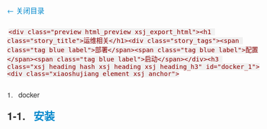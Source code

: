 <!DOCTYPE html><html lang="en"><head>
<title> 运维相关</title>
  <meta charset="utf-8">
<meta http-equiv="X-UA-Compatible" content="IE=edge,chrome=1">
<meta name="viewport" content="width=device-width, initial-scale=1.0">
<meta name="description" content="()">
<link rel="stylesheet" href="https://use.fontawesome.com/releases/v5.7.1/css/all.css" integrity="sha384-fnmOCqbTlWIlj8LyTjo7mOUStjsKC4pOpQbqyi7RrhN7udi9RwhKkMHpvLbHG9Sr" crossorigin="anonymous">
<link rel="stylesheet" href="https://use.fontawesome.com/releases/v5.7.1/css/svg-with-js.css" crossorigin="anonymous">
<style type="text/css">
#nav{
  display: none;
}
.xsj_container_toc>#nav{
    display: block;
    background-color: #f9f9f9;
    position: fixed;
    top: 0;
    bottom: 0;
    left: 0;
    overflow-y: auto;
    width: 300px;
    z-index: 1;
}
.xsj_container_toc>#wmd-preview{
    margin-left: 300px;
}
.hide_toc.xsj_container_toc>#nav{
    display: none;
}

.hide_toc.xsj_container_toc>#wmd-preview{
    margin-left:  50px;
}

#toc-nav {
    position: fixed;
    z-index: 2;
    bottom: 0;
    left: 0;
    margin: 0;
    min-width: 1.33em;
    border-top-right-radius: 2rem;
    box-shadow: 0 0 2px;
    font-size: 1.5em;
    color: black;
}

#toc-nav .toc-toggle-tip{
    display:none;
}
#toc-nav:hover .toc-toggle-tip{
    display:initial;
    margin-right: .5em;
    }
</style>
<style type="text/css">
.tocbot{overflow-y:auto}.tocbot>.toc-list{overflow:hidden;position:relative}.tocbot>.toc-list li{list-style:none}.toc-list{margin:0;padding-left:10px}a.toc-link{color:currentColor;height:100%}.is-collapsible{max-height:1000px;overflow:hidden;transition:all 300ms ease-in-out}.is-collapsed{max-height:0}.is-position-fixed{position:fixed !important;top:0}.is-active-link{font-weight:700}.toc-link::before{background-color:#EEE;content:' ';display:inline-block;height:inherit;left:0;margin-top:-1px;position:absolute;width:2px}.is-active-link::before{background-color:#54BC4B}
</style>
<style type="text/css">
/* normal start */
body {
  font-family: 'Helvetica Neue', Helvetica, Tahoma, Arial, 'Hiragino Sans GB', STHeiti, "Microsoft YaHei", "微软雅黑", 'WenQuanYi Micro Hei', STXihei, "华文细黑", Heiti, "黑体", SimSun, "宋体", Song, sans-serif;
  font-size: 16px;
  line-height: 1.8;
  font-weight: normal;
  color: #2f2f2f;
  word-wrap: break-word;
  word-break: break-word;
}


/* link start */
a:focus {
  outline: thin dotted #333;
  outline: 5px auto -webkit-focus-ring-color;
  outline-offset: -2px;
}

a:hover,
a:active {
  outline: 0;
}
a {
  color: #0088cc;
  text-decoration: none;
}

a:hover {
  color: #005580;
  text-decoration: underline;
}
/* link end */


/* head start */
h1,h2,h3,h4,h5,h6 {
  font-weight: bold;
  text-rendering: optimizelegibility;
}

h1 {
  font-size: 2rem;;
  margin: .8em 0 .6em 0;
}

h2 {
  font-size: 1.8rem;
  margin: .7em 0 .5em 0;
}

h3 {
  font-size: 1.6rem;
  margin: .6em 0 .4em 0;
}

h4 {
  font-size: 1.5rem;
  margin: .5em 0 .3em 0;
}

h5 {
  font-size: 1.4rem;
  margin: .5em 0 .3em 0;
}

h6 {
  font-size: 1.3rem;
  margin: .5em 0 .3em 0;
}
/* head end */

.xsj_hr {
    margin: 20px 0;
    border: 0;
    border-top: 1px dashed #2f2f2f;
    border-left: 90px solid transparent;
    border-right: 90px solid transparent;
}

p {
    margin: 1.1em 0 1.6em;
}

pre{
    line-height: initial !important;
    word-wrap: break-word;
    word-break: break-word;
    tab-size: 4;
    white-space: pre-wrap;
    font-family: monospace;
}

kbd{
    display: inline-block;
    padding: 3px 5px;
    font-size: 11px;
    line-height: 10px;
    color: #2f2f2f;
    vertical-align: middle;
    background: #fcfcfc;
    border: solid 1px #2f2f2f;
    border-bottom-color: #2f2f2f;
    border-radius: 3px;
    box-shadow: inset 0 -1px 0 #2f2f2f;
}

address {
  display: block;
  margin-bottom: 20px;
  font-style: normal;
  line-height: 20px;
}


small {
  font-size: 85%;
}

strong {
  font-weight: bold;
}

em {
  font-style: italic;
}

cite {
  font-style: normal;
}


/* list start */
ul,ol {
  padding: 0;
  margin: 1.1em 0 1.1em 3em;
}

ul ul,
ul ol,
ol ol,
ol ul {
  margin-top: 0;
  margin-bottom: 0;
  margin-left: 1em;
}
/* list end */

dl {
  margin-bottom: 20px;
}

dt,
dd {
  line-height: 20px;
}

dt {
  font-weight: bold;
  line-height: 1.35em;
}

dd {
  margin-left: 10px;
  line-height: 1.35em;
}
abbr[title],
abbr[data-original-title] {
  cursor: help;
  border-bottom: 1px dotted #999999;
}

/* normal end */


/* blockquote start */
blockquote {
  padding: 20px 20px;
  margin: 20px 0 20px;
  border-left: 5px solid rgba(153, 153, 153, 0.2);
  background: rgba(204, 204, 204, 0.2);
}

blockquote p {
    margin: 1.1em 0 1.1em;
}

blockquote>ol.markdown_ol, blockquote>ul.markdown_ul{
  margin-left: 1.1em;
}

blockquote>*:first-child {
  margin-top: 0;
}

blockquote>*:last-child {
  margin-bottom: 0;
}

blockquote small {
  display: block;
  line-height: 20px;
  color: #999999;
}

blockquote small:before {
  content: '\2014 \00A0';
}

blockquote footer{
    margin: 1em 0;
    font-style: italic;
}

blockquote footer cite {
    margin: 0 1em;
}

/* blockquote end */

/**
 * Treeview syntax highlighting based on highlight.js
 * Copyright (c) 2014-2015, Asciidocfx Team, (MIT Licensed)
 * https://github.com/asciidocfx/highlight-treeview.js
 */
.language-treeview.hljs{
  position: relative;
}
.hljs-folder,
.hljs-hiddenfile,
.hljs-file {
    position: relative;
    vertical-align: top;
    display: inline-block;
    height: 16px;
}
.hljs-folder:before,
.hljs-file:before,
.hljs-hiddenfile:before {
    top: 0;
    content: '';
    width: 14px;
    height: 12px;
    margin-top: 0px;
    margin-right: 3px;
    position: relative;
    display: inline-block;
    background-size: 14px;
    background-repeat: no-repeat;
}
.hljs-file:before,
.hljs-hiddenfile:before {
    height: 14px;
    margin-left: 1px;
}
.hljs-hiddenfile {
    opacity: 0.6;
}
.hljs-file.photo:before {
    font: normal normal normal 14px/1 FontAwesome;
    content: "\f1c5";
}
.hljs-file.plain:before {
    font: normal normal normal 14px/1 FontAwesome;
    content: "\f016";
}
.hljs-file.source:before {
    font: normal normal normal 14px/1 FontAwesome;
    content: "\f1c9";
}
.hljs-file.archive:before {
    font: normal normal normal 14px/1 FontAwesome;
    content: "\f1c6";
}
.hljs-file.audio:before {
    font: normal normal normal 14px/1 FontAwesome;
    content: "\f1c7";
}
.hljs-file.video:before {
    font: normal normal normal 14px/1 FontAwesome;
    content: "\f1c8";
}
.hljs-file.pdf:before {
    font: normal normal normal 14px/1 FontAwesome;
    content: "\f1c1";
}
.hljs-file.xls:before {
    font: normal normal normal 14px/1 FontAwesome;
    content: "\f1c3";
}
.hljs-file.doc:before {
    font: normal normal normal 14px/1 FontAwesome;
    content: "\f1c2";
}
.hljs-file.ppt:before {
    font: normal normal normal 14px/1 FontAwesome;
    content: "\f1c4";
}
.hljs-folder:before {
    font: normal normal normal 14px/1 FontAwesome;
    content: "\f114";
}
.hljs-hiddenfile:before {
    font: normal normal normal 14px/1 FontAwesome;
    content: "\f016";
}
.hljs-tvline {
    margin-left: 6px;
    position: absolute;
    text-indent: -99em;
    padding-bottom: 8px;
    vertical-align: top;
    display: inline-block;
    border-left-width: 1px;
    border-left-style: solid;
    border-left-color: rgb(94, 144, 117);
}
.hljs-folder-branch {
    width: 8px;
    height: 8px;
    margin-top: -1px;
    margin-left: 6px;
    text-indent: -99em;
    position: relative;
    vertical-align: top;
    display: inline-block;
    border-bottom-width: 1px;
    border-bottom-style: solid;
    border-bottom-color: rgb(94, 144, 117);
}
.hljs-folder-branch.win {
    width: 14px;
    margin-right: 2px;
}
.hljs-folder-last-branch {
    height: 7px;
    width: 7px;
    margin-left: 6px;
    text-indent: -99em;
    position: relative;
    vertical-align: top;
    display: inline-block;
    border-bottom-width: 1px;
    border-bottom-style: solid;
    border-bottom-color: rgb(94, 144, 117);
    border-left-width: 1px;
    border-left-style: solid;
    border-left-color: rgb(94, 144, 117);
}
.hljs-folder-last-branch.win {
    width: 13px;
    margin-right: 2px;
}


/**
 * Treeview syntax highlighting based on highlight.js
 */

/*wavedrom start*/

.wavedrom_svg text, .wavedrom_svg_defs text {
    font-size:11pt;
    font-style:normal;
    font-variant:normal;
    font-weight:normal;
    font-stretch:normal;
    text-align:center;
    fill-opacity:1;
    font-family:Helvetica
}
.wavedrom_svg .muted, .wavedrom_svg_defs .muted {
    fill:#aaa
}
.wavedrom_svg .warning, .wavedrom_svg_defs .warning {
    fill:#f6b900
}
.wavedrom_svg .error, .wavedrom_svg_defs .error {
    fill:#f60000
}
.wavedrom_svg .info, .wavedrom_svg_defs .info {
    fill:#0041c4
}
.wavedrom_svg .success, .wavedrom_svg_defs .success {
    fill:#00ab00
}
.wavedrom_svg .h1, .wavedrom_svg_defs .h1 {
    font-size:33pt;
    font-weight:bold
}
.wavedrom_svg .h2, .wavedrom_svg_defs .h2 {
    font-size:27pt;
    font-weight:bold
}
.wavedrom_svg .h3, .wavedrom_svg_defs .h3 {
    font-size:20pt;
    font-weight:bold
}
.wavedrom_svg .h4, .wavedrom_svg_defs .h4 {
    font-size:14pt;
    font-weight:bold
}
.wavedrom_svg .h5, .wavedrom_svg_defs .h5 {
    font-size:11pt;
    font-weight:bold
}
.wavedrom_svg .h6, .wavedrom_svg_defs .h6 {
    font-size:8pt;
    font-weight:bold
}
.wavedrom_svg_defs .s1 {
    fill:none;
    stroke:#000;
    stroke-width:1;
    stroke-linecap:round;
    stroke-linejoin:miter;
    stroke-miterlimit:4;
    stroke-opacity:1;
    stroke-dasharray:none
}
.wavedrom_svg_defs .s2 {
    fill:none;
    stroke:#000;
    stroke-width:0.5;
    stroke-linecap:round;
    stroke-linejoin:miter;
    stroke-miterlimit:4;
    stroke-opacity:1;
    stroke-dasharray:none
}
.wavedrom_svg_defs .s3 {
    color:#000;
    fill:none;
    stroke:#000;
    stroke-width:1;
    stroke-linecap:round;
    stroke-linejoin:miter;
    stroke-miterlimit:4;
    stroke-opacity:1;
    stroke-dasharray:1,3;
    stroke-dashoffset:0;
    marker:none;
    visibility:visible;
    display:inline;
    overflow:visible;
    enable-background:accumulate
}
.wavedrom_svg_defs .s4 {
    color:#000;
    fill:none;
    stroke:#000;
    stroke-width:1;
    stroke-linecap:round;
    stroke-linejoin:miter;
    stroke-miterlimit:4;
    stroke-opacity:1;
    stroke-dasharray:none;
    stroke-dashoffset:0;
    marker:none;
    visibility:visible;
    display:inline;
    overflow:visible
}
.wavedrom_svg_defs .s5 {
    fill:#fff;
    stroke:none
}
.wavedrom_svg_defs .s6 {
    color:#000;
    fill:#ffffb4;
    fill-opacity:1;
    fill-rule:nonzero;
    stroke:none;
    stroke-width:1px;
    marker:none;
    visibility:visible;
    display:inline;
    overflow:visible;
    enable-background:accumulate
}
.wavedrom_svg_defs .s7 {
    color:#000;
    fill:#ffe0b9;
    fill-opacity:1;
    fill-rule:nonzero;
    stroke:none;
    stroke-width:1px;
    marker:none;
    visibility:visible;
    display:inline;
    overflow:visible;
    enable-background:accumulate
}
.wavedrom_svg_defs .s8 {
    color:#000;
    fill:#b9e0ff;
    fill-opacity:1;
    fill-rule:nonzero;
    stroke:none;
    stroke-width:1px;
    marker:none;
    visibility:visible;
    display:inline;
    overflow:visible;
    enable-background:accumulate
}
.wavedrom_svg_defs .s9 {
    fill:#000;
    fill-opacity:1;
    stroke:none
}
.wavedrom_svg_defs .s10 {
    color:#000;
    fill:#fff;
    fill-opacity:1;
    fill-rule:nonzero;
    stroke:none;
    stroke-width:1px;
    marker:none;
    visibility:visible;
    display:inline;
    overflow:visible;
    enable-background:accumulate
}
.wavedrom_svg_defs .s11 {
    fill:#0041c4;
    fill-opacity:1;
    stroke:none
}
.wavedrom_svg_defs .s12 {
    fill:none;
    stroke:#0041c4;
    stroke-width:1;
    stroke-linecap:round;
    stroke-linejoin:miter;
    stroke-miterlimit:4;
    stroke-opacity:1;
    stroke-dasharray:none
}

/*wavedrom stop*/


/* fontawesome */

/*!
 * Font Awesome Free 5.7.1 by @fontawesome - https://fontawesome.com
 * License - https://fontawesome.com/license/free (Icons: CC BY 4.0, Fonts: SIL OFL 1.1, Code: MIT License)
 */
svg:not(:root).svg-inline--fa {
  overflow: visible; }

.svg-inline--fa {
  display: inline-block;
  font-size: inherit;
  height: 1em;
  overflow: visible;
  vertical-align: -.125em; }
  .svg-inline--fa.fa-lg {
    vertical-align: -.225em; }
  .svg-inline--fa.fa-w-1 {
    width: 0.0625em; }
  .svg-inline--fa.fa-w-2 {
    width: 0.125em; }
  .svg-inline--fa.fa-w-3 {
    width: 0.1875em; }
  .svg-inline--fa.fa-w-4 {
    width: 0.25em; }
  .svg-inline--fa.fa-w-5 {
    width: 0.3125em; }
  .svg-inline--fa.fa-w-6 {
    width: 0.375em; }
  .svg-inline--fa.fa-w-7 {
    width: 0.4375em; }
  .svg-inline--fa.fa-w-8 {
    width: 0.5em; }
  .svg-inline--fa.fa-w-9 {
    width: 0.5625em; }
  .svg-inline--fa.fa-w-10 {
    width: 0.625em; }
  .svg-inline--fa.fa-w-11 {
    width: 0.6875em; }
  .svg-inline--fa.fa-w-12 {
    width: 0.75em; }
  .svg-inline--fa.fa-w-13 {
    width: 0.8125em; }
  .svg-inline--fa.fa-w-14 {
    width: 0.875em; }
  .svg-inline--fa.fa-w-15 {
    width: 0.9375em; }
  .svg-inline--fa.fa-w-16 {
    width: 1em; }
  .svg-inline--fa.fa-w-17 {
    width: 1.0625em; }
  .svg-inline--fa.fa-w-18 {
    width: 1.125em; }
  .svg-inline--fa.fa-w-19 {
    width: 1.1875em; }
  .svg-inline--fa.fa-w-20 {
    width: 1.25em; }
  .svg-inline--fa.fa-pull-left {
    margin-right: .3em;
    width: auto; }
  .svg-inline--fa.fa-pull-right {
    margin-left: .3em;
    width: auto; }
  .svg-inline--fa.fa-border {
    height: 1.5em; }
  .svg-inline--fa.fa-li {
    width: 2em; }
  .svg-inline--fa.fa-fw {
    width: 1.25em; }

.fa-layers svg.svg-inline--fa {
  bottom: 0;
  left: 0;
  margin: auto;
  position: absolute;
  right: 0;
  top: 0; }

.fa-layers {
  display: inline-block;
  height: 1em;
  position: relative;
  text-align: center;
  vertical-align: -.125em;
  width: 1em; }
  .fa-layers svg.svg-inline--fa {
    -webkit-transform-origin: center center;
            transform-origin: center center; }

.fa-layers-text, .fa-layers-counter {
  display: inline-block;
  position: absolute;
  text-align: center; }

.fa-layers-text {
  left: 50%;
  top: 50%;
  -webkit-transform: translate(-50%, -50%);
          transform: translate(-50%, -50%);
  -webkit-transform-origin: center center;
          transform-origin: center center; }

.fa-layers-counter {
  background-color: #ff253a;
  border-radius: 1em;
  -webkit-box-sizing: border-box;
          box-sizing: border-box;
  color: #fff;
  height: 1.5em;
  line-height: 1;
  max-width: 5em;
  min-width: 1.5em;
  overflow: hidden;
  padding: .25em;
  right: 0;
  text-overflow: ellipsis;
  top: 0;
  -webkit-transform: scale(0.25);
          transform: scale(0.25);
  -webkit-transform-origin: top right;
          transform-origin: top right; }

.fa-layers-bottom-right {
  bottom: 0;
  right: 0;
  top: auto;
  -webkit-transform: scale(0.25);
          transform: scale(0.25);
  -webkit-transform-origin: bottom right;
          transform-origin: bottom right; }

.fa-layers-bottom-left {
  bottom: 0;
  left: 0;
  right: auto;
  top: auto;
  -webkit-transform: scale(0.25);
          transform: scale(0.25);
  -webkit-transform-origin: bottom left;
          transform-origin: bottom left; }

.fa-layers-top-right {
  right: 0;
  top: 0;
  -webkit-transform: scale(0.25);
          transform: scale(0.25);
  -webkit-transform-origin: top right;
          transform-origin: top right; }

.fa-layers-top-left {
  left: 0;
  right: auto;
  top: 0;
  -webkit-transform: scale(0.25);
          transform: scale(0.25);
  -webkit-transform-origin: top left;
          transform-origin: top left; }

.fa-lg {
  font-size: 1.33333em;
  line-height: 0.75em;
  vertical-align: -.0667em; }

.fa-xs {
  font-size: .75em; }

.fa-sm {
  font-size: .875em; }

.fa-1x {
  font-size: 1em; }

.fa-2x {
  font-size: 2em; }

.fa-3x {
  font-size: 3em; }

.fa-4x {
  font-size: 4em; }

.fa-5x {
  font-size: 5em; }

.fa-6x {
  font-size: 6em; }

.fa-7x {
  font-size: 7em; }

.fa-8x {
  font-size: 8em; }

.fa-9x {
  font-size: 9em; }

.fa-10x {
  font-size: 10em; }

.fa-fw {
  text-align: center;
  width: 1.25em; }

.fa-ul {
  list-style-type: none;
  margin-left: 2.5em;
  padding-left: 0; }
  .fa-ul > li {
    position: relative; }

.fa-li {
  left: -2em;
  position: absolute;
  text-align: center;
  width: 2em;
  line-height: inherit; }

.fa-border {
  border: solid 0.08em #eee;
  border-radius: .1em;
  padding: .2em .25em .15em; }

.fa-pull-left {
  float: left; }

.fa-pull-right {
  float: right; }

.fa.fa-pull-left,
.fas.fa-pull-left,
.far.fa-pull-left,
.fal.fa-pull-left,
.fab.fa-pull-left {
  margin-right: .3em; }

.fa.fa-pull-right,
.fas.fa-pull-right,
.far.fa-pull-right,
.fal.fa-pull-right,
.fab.fa-pull-right {
  margin-left: .3em; }

.fa-spin {
  -webkit-animation: fa-spin 2s infinite linear;
          animation: fa-spin 2s infinite linear; }

.fa-pulse {
  -webkit-animation: fa-spin 1s infinite steps(8);
          animation: fa-spin 1s infinite steps(8); }

@-webkit-keyframes fa-spin {
  0% {
    -webkit-transform: rotate(0deg);
            transform: rotate(0deg); }
  100% {
    -webkit-transform: rotate(360deg);
            transform: rotate(360deg); } }

@keyframes fa-spin {
  0% {
    -webkit-transform: rotate(0deg);
            transform: rotate(0deg); }
  100% {
    -webkit-transform: rotate(360deg);
            transform: rotate(360deg); } }

.fa-rotate-90 {
  -ms-filter: "progid:DXImageTransform.Microsoft.BasicImage(rotation=1)";
  -webkit-transform: rotate(90deg);
          transform: rotate(90deg); }

.fa-rotate-180 {
  -ms-filter: "progid:DXImageTransform.Microsoft.BasicImage(rotation=2)";
  -webkit-transform: rotate(180deg);
          transform: rotate(180deg); }

.fa-rotate-270 {
  -ms-filter: "progid:DXImageTransform.Microsoft.BasicImage(rotation=3)";
  -webkit-transform: rotate(270deg);
          transform: rotate(270deg); }

.fa-flip-horizontal {
  -ms-filter: "progid:DXImageTransform.Microsoft.BasicImage(rotation=0, mirror=1)";
  -webkit-transform: scale(-1, 1);
          transform: scale(-1, 1); }

.fa-flip-vertical {
  -ms-filter: "progid:DXImageTransform.Microsoft.BasicImage(rotation=2, mirror=1)";
  -webkit-transform: scale(1, -1);
          transform: scale(1, -1); }

.fa-flip-both, .fa-flip-horizontal.fa-flip-vertical {
  -ms-filter: "progid:DXImageTransform.Microsoft.BasicImage(rotation=2, mirror=1)";
  -webkit-transform: scale(-1, -1);
          transform: scale(-1, -1); }

:root .fa-rotate-90,
:root .fa-rotate-180,
:root .fa-rotate-270,
:root .fa-flip-horizontal,
:root .fa-flip-vertical,
:root .fa-flip-both {
  -webkit-filter: none;
          filter: none; }

.fa-stack {
  display: inline-block;
  height: 2em;
  position: relative;
  width: 2.5em; }

.fa-stack-1x,
.fa-stack-2x {
  bottom: 0;
  left: 0;
  margin: auto;
  position: absolute;
  right: 0;
  top: 0; }

.svg-inline--fa.fa-stack-1x {
  height: 1em;
  width: 1.25em; }

.svg-inline--fa.fa-stack-2x {
  height: 2em;
  width: 2.5em; }

.fa-inverse {
  color: #fff; }

.sr-only {
  border: 0;
  clip: rect(0, 0, 0, 0);
  height: 1px;
  margin: -1px;
  overflow: hidden;
  padding: 0;
  position: absolute;
  width: 1px; }

.sr-only-focusable:active, .sr-only-focusable:focus {
  clip: auto;
  height: auto;
  margin: 0;
  overflow: visible;
  position: static;
  width: auto; }

/* fontawesome end*/

/* xsj patch start */

.xsj_anchor{
  overflow: hidden;
  float: right;
}

.blank_anchor_id {
    float: right;
    width: 1px;
    height: 0px;
}
.blank_anchor_id {
    visibility: hidden;
}
.blank_anchor_id:before {
    content: 'a';
}
.xsj_foreignObject{
  width: 100%!important;
  height: 100%!important;
  text-align: initial;
  word-spacing: normal;
}
.xsj_foreignObject hr{
    margin: inherit;
}
.xsj_foreignObject.xsj_drawio_foreignObject *{
  font-size: inherit;
}
.xsj_export_pdf .xsj_foreignObject.xsj_drawio_foreignObject *{
  font-size: 85%;
}

.xsj_foreignObject.xsj_drawio_foreignObject h1{
  font-size: 2em;
  margin-block-start: 0.67em;
  margin-block-end: 0.67em;
  margin-inline-start: 0px;
  margin-inline-end: 0px;
  font-weight: bold;
}
.xsj_foreignObject.xsj_drawio_foreignObject h2{
  font-size: 1.5em;
  margin-block-start: 0.83em;
  margin-block-end: 0.83em;
  margin-inline-start: 0px;
  margin-inline-end: 0px;
  font-weight: bold;
}
.xsj_foreignObject.xsj_drawio_foreignObject h3{
  font-size: 1.17em;
  margin-block-start: 1em;
  margin-block-end: 1em;
  margin-inline-start: 0px;
  margin-inline-end: 0px;
  font-weight: bold;
}
.xsj_foreignObject.xsj_drawio_foreignObject h4{
  font-size: 1em;
  margin-block-start: 1.33em;
  margin-block-end: 1.33em;
  margin-inline-start: 0px;
  margin-inline-end: 0px;
  font-weight: bold;
}
.xsj_foreignObject.xsj_drawio_foreignObject h5{
  font-size: .83em;
  margin-block-start: 1.67em;
  margin-block-end: 1.67em;
  margin-inline-start: 0px;
  margin-inline-end: 0px;
  font-weight: bold;
}
.xsj_foreignObject.xsj_drawio_foreignObject h6{
  font-size: .67em;
  margin-block-start: 2.33em;
  margin-block-end: 2.33em;
  margin-inline-start: 0px;
  margin-inline-end: 0px;
  font-weight: bold;
}

/* xsj patch end */


/*svg start*/
text{
    font-size: 14px;
}
/*svg end*/

/* title start */
h1.story_title {
    font-size: 3rem;
    margin: 0.7em 0;
}
/* title end */

/* tag start */
.story_tags {
    margin: 0 0 1.2em;
}
.tag.label{
    display: inline-block;
    vertical-align: baseline;
    line-height: 1;
    margin: 0 0.5em 0.5em 0;
    background: #e2e2e2;
    border-color: #e2e2e2;
    background-image: none;
    padding: 0.6em 0.8em;
    font-weight: bold;
    border-radius: 0.2857rem;
    box-sizing: border-box;
    font-size: 12px;
}
/* tag end */

/* emoji */
img.emoji {
    width: 1em;
    line-height: 1em;
    vertical-align: baseline;
    margin-bottom: 0;
}
/* emoji */

/* align grammar start*/

.story_align_left, .story_align_left .story_image_container {
    text-align: left;
}
.story_align_right, .story_align_right .story_image_container {
    text-align: right;
}
.story_align_center, .story_align_center .story_image_container {
    text-align: center;
}
.story_align_justify, .story_align_justify .story_image_container {
    text-align: justify;
}

/* align grammar end*/

/*mindmap start*/
.mindmap_container {
  text-align: center;
}

.xsj_mindmap_caption{
   border-bottom: 1px solid #d9d9d9;
  display: inline-block;
  color: #999;
  padding: 10px;
}
/*mindmap end*/



/* table start*/

table {
  max-width: 100%;
  background-color: transparent;
  border-collapse: collapse;
  border-spacing: 0;
  word-break: initial;
  border: 1px solid rgba(34,36,38,.15);
}
.table {
  width: 100%;
  margin-bottom: 20px;
  margin-right: auto;
  margin-left: auto;
}

.table th,
.table td {
  padding: 8px;
  line-height: 20px;
  text-align: left;
  vertical-align: top;
  border-top: 1px solid rgba(34,36,38,.1);
}

.table th {
  font-weight: bold;
}

.table thead th {
  vertical-align: bottom;
}

.table caption + thead tr:first-child th,
.table caption + thead tr:first-child td,
.table colgroup + thead tr:first-child th,
.table colgroup + thead tr:first-child td,
.table thead:first-child tr:first-child th,
.table thead:first-child tr:first-child td {
  border-top: 1px solid rgba(34,36,38,.1);
}

.table tbody + tbody {
  border-top: 2px solid rgba(34,36,38,.1);
}

.table .table {
  background-color: #ffffff;
}


.table-striped tbody > tr:nth-child(odd) > td,
.table-striped tbody > tr:nth-child(odd) > th {
  background-color: #f9f9f9;
}

.table-celled.table tr td,.table-celled.table tr th {
    border-left: 1px solid rgba(34,36,38,.1)
}

/* table end*/

/*code start*/

code {
    background-color: #F0F0F0;
    border-radius: 4px;
    padding: 2px 4px;
    margin: 0 .225em;
    color: #880000;
}
body code{
    border: 0;
    border-radius: 4px;
    font-size: .9em;
}

.hljs, .hljs * {
  overflow: visible !important;
} 

body .xiaoshujiang_code {
    border: 0;
    border-radius: 4px;
    font-size: .9em;
}
.xiaoshujiang_code ol{
    margin-top: 0px;
    margin-bottom: 0px;
}

.xiaoshujiang_pre {
    line-height: initial !important;
    word-wrap: break-word;
    word-break: break-word;
    tab-size: 4;
    white-space: pre-wrap;
    font-family: monospace;
}
.xiaoshujiang_code_container pre{
    margin: 0px;
}
.xiaoshujiang_code_container.xiaoshujiang_code_chunk{
    box-shadow: 0 0 0 1px #A3C293 inset,0 0 0 0 transparent;
    margin: 1em 0;
    padding: 1em;
}
.xiaoshujiang_code_container.xiaoshujiang_code_chunk_hide_code{
    box-shadow: initial;
    padding: initial;
    padding-bottom: 2em;
}
.xiaoshujiang_code_container .out_put{
    box-shadow: 0 0 0 1px #A3C293 inset,0 0 0 0 transparent;
    margin: 1em 0;
    background-color: #FCFFF5;
    color: #2C662D;
    padding: 1em;
}
.xiaoshujiang_code_container .out_put_error{
    background-color: #FFF6F6;
    color: #9F3A38;
    margin: 1em 0;
    box-shadow: 0 0 0 1px #E0B4B4 inset,0 0 0 0 transparent;
    padding: 1em;
}

/*code end*/

/* code line nums start*/

code.hljs.code_linenums, .xiaoshujiang_code.hljs.code_linenums{
    position: relative;
}
.ol_linenums{
    padding: 0px;
    margin-left: 2em;
    border-left: 1px solid #e0e0e0;
}
.li_linenum{
    position:relative;
    margin-left: 0.5em;
    list-style: none;
    counter-increment: lines 1;
}
.li_linenum.li_list_style{
    list-style: inherit;
    margin-left: 5px;
}
.li_linenum:before, .li_linenum_before_span{
    content: counter(lines, decimal);
  position: absolute;
  left: -3em;
  text-align: center;
  width: 2.5em;
  vertical-align: top;
}
.li_linenum_before_span_hide{
    display: none;
}
.xiaoshujiang_code .code_line_break_hack{
    margin:0;
    border:0;
    border-top:0;
    border-bottom:0;
}
.component_attachment, .code_line_break_hack{
  display: none;
  visibility: collapse!important;
  height: 0!important;
}

/* code line nums end*/

/* block code start */
.xiaoshujiang_code_container {
    margin: 1em 0px 2em;
    position: relative;
}


.xiaoshujiang_code_title_container{
    font-size: 70%;
    opacity: 0.5;
}
.xiaoshujiang_code_title_container>.xiaoshujiang_code_infos{
    float: right;
}
/* block code end */


/*mark start*/

.mark{
  border: 0;
  background-color: rgba(221, 243, 231, 0.4);
  color: #105012;
  padding: 2px 4px;
}

.li_linenum.line_mark:before, .line_mark .li_linenum_before_span {
    background: rgba(210, 118, 118, 0.6);
}
.line_mark{
    border: 1px dashed #3A4C42;
    margin-top: 2px;
}
code .mark, .xiaoshujiang_code .mark{
    border-radius: 0px;
    font-size: initial;
    padding: initial;
}
/*mark end*/


.xsj_code_strong{
  -webkit-text-emphasis: triangle;
  -webkit-text-emphasis-position: under;
}

/* attachment start */
a.attachment{
    background: #ecf0f3;
    border: 1px solid #bec6cb;
    display: inline-block;
    padding: 5px;
    margin: 2px;
    min-width: 250px;
}
a.attachment i.fa{
    font-size: 3em;
  float: left;
  margin-right: 0.2em;
}
a.attachment .filename{
    vertical-align: top;
  text-align: left;
  font-weight: bold;
}
a.attachment .filesize{
  display: -webkit-box;
  display: -moz-box;
  display: -ms-flexbox;
  display: -webkit-flex;
  display: flex;
  opacity: .6;
  font-size: 80%;
  white-space: nowrap;
}
/* attachment end */


/*code chunk video, slideshare start*/
.video_container{
    width: 100%;
    display: table;
    text-align: center;
    position: relative;
    padding-bottom: 56.25%!important;
}

.video_container iframe{
    width: 100%;
    height: 100%;
    position: absolute;
    top: 0;
    left: 0;
    z-index: 1;
    vertical-align: middle;
}

.slideshare_container .inner{
    position: relative;
    width: 100%;
}

.slideshare_container .inner iframe{
    width: 100%;
    height: 100%;
    position: absolute;
    top: 0;
    bottom: 0;
    left: 0;
    right: 0;
}

/*code chunk video, slideshare start*/



/*mermaid start*/

.mermaid {
    text-align: center;
}

.mermaid_svg{
    font-family: monospace;
}

.mermaid_svg .grid path {
  stroke: transparent;
}
/*mermaid stop*/


/* patch evernote start*/
.toc ul {
    list-style-type: none;
}
/* patch evernote end*/


/* image start*/
img {
    height: auto;
    max-width: 100%;
    vertical-align: middle;
    border: 0;
}

.story_image_container{
    text-align: center;
}
.story_image_container>.story_image{
    display: inline-block;
    position: relative;
    max-width: 100%;
}
.story_image_caption, .xsj_remote_html_caption {
    border-bottom: 1px solid #d9d9d9;
    display: inline-block;
    color: #999;
    padding: 10px;
}
.story_image_blank_caption, .xsj_remote_html_blank_caption{
    display: none;
}
.story_image>img{
    border-radius: 0.3125em;
    box-shadow: 0 2px 4px 0 rgba(34,36,38,.12),0 2px 10px 0 rgba(34,36,38,.08);
}

.story_inline_image{
  display: inline-block;
}
.story_inline_image>img{
    vertical-align: bottom;
}
/* image end*/

.story_remote_resource_block{
    text-align: center;
}

/* task list start */
.task-list-item{
    list-style: none;
}
.task-list-item.li_list_style{
    list-style:inherit;
}
.task-list-item>input{
    margin: 0 0 0 -1.5em;
    width: 1.5em;
}

/* task list end */

/* other start */
em.cjk_emphasis{
    font-style: normal;
    font-family: Georgia,"Times New Roman",Times,"楷体","AR PL UKai CN", "NSimSun","Songti SC","SimSun",serif!important;
}

.flow-chart, .sequence-diagram{
    text-align: center;
}
.plot, .plot-image{
    text-align: center;
    min-height: 200px;
    min-width: 200px;
}

.mathjax-container{
    text-align: center;
    margin: 0 auto;
}
div.mathjax{
    max-width: 100%;
    margin: 0 auto;
    font-size: 14px;
}

.mathjax-container .math_equation_table{
  border: 0;
  width: 100%;
}
.mathjax-container .math_equation_table td{
  text-align: center;
  vertical-align: top;
}

.xsj_numbered_heading{
  margin-right: .5em;
}

.xsj_export_pdf .fa-border {
  border: none;
  border-radius: initial;
  padding: initial;
  margin: 0 .25em;
  outline-offset: .2em;
  outline: 1px solid #eee;
}
.preview.html_preview{
  max-width: 100%;
}

.xsj_export_pdf.preview.html_preview{
  max-width: initial;
  border: initial;
  margin: initial;
  padding: initial;
  border-radius: initial;
  box-shadow: initial;
}
/* other end */




/* blockquote start*/
/** only icon **/
.html_preview>.markdown_blockquote{
    position: relative;
}
.html_preview>.markdown_blockquote.markdown_blockquote_icon{
    margin-left: 10px;
}
.html_preview>.markdown_blockquote>.xsj_paragraph:first-child>i:first-child{
    background-color: #dedede;
    border-radius: 100%;
    left: -18px;
    line-height: 30px;
    position: absolute;
    height: 30px;
    width: 30px;
    text-align: center;
    font-size: 16px!important;
    padding: 0;
    border: 0px;

}

.html_preview>.markdown_blockquote>.xsj_paragraph:first-child>.svg-image:first-child,
.html_preview>.markdown_blockquote>.xsj_paragraph:first-child>svg.svg-inline--fa:first-child {
    background-color: #dedede;
    border-radius: 100%;
    left: -15px;
    line-height: 30px;
    position: absolute;
    height: 20px;
    width: 20px;
    text-align: center;
    box-shadow: 0 0 0px 5px #dedede;
    font-size: 16px!important;
    padding: 0;
    border: 0px;
    outline: 0;
    margin: 0;
}
/** only icon **/
/** heading **/
.html_preview > .markdown_blockquote.markdown_blockquote_heading {
    margin-top: 40px;
    page-break-inside: auto;
}
.html_preview>.markdown_blockquote_heading>.xsj_heading:first-child {
    position: absolute;
    display: inline-block;
    top: -1em;
    font-size: 1.4em;
    background-color: #dedede;
    padding: 0 15px;
    border-top: 2px solid #bbb;
    border-radius: 10px;
    margin: 0;
}
.html_preview>.markdown_blockquote_heading>.xsj_heading:first-child .xsj_heading_content>i:first-child {
    background-color: #dedede;
    border-radius: 100%;
    left: -36px;
    top: 3em;
    line-height: 30px;
    position: absolute;
    height: 30px;
    width: 30px;
    text-align: center;
    font-size: 16px !important;
    padding: 0;
    border: 0px;
}

.html_preview>.markdown_blockquote_heading>.xsj_heading:first-child .xsj_heading_content>.svg-image:first-child,
.html_preview>.markdown_blockquote_heading>.xsj_heading:first-child .xsj_heading_content>svg.svg-inline--fa:first-child {
    background-color: #dedede;
    border-radius: 100%;
    left: -35px;
    top: 3em;
    line-height: 30px;
    position: absolute;
    height: 20px;
    width: 20px;
    text-align: center;
    box-shadow: 0 0 0px 5px #dedede;
    font-size: 16px!important;
    padding: 0;
    border: 0px;
    outline: 0;
    margin: 0;
}

/** heading **/
/* blockquote end*/


@media print{
  body{
    font-size: 18px;
    word-wrap: break-word;
    word-break: break-word;
    background: initial!important;
    font-kerning: normal;
    text-rendering: geometricPrecision;
  }
  .preview.html_preview{
    max-width: initial;
    border: initial;
    margin: initial;
    padding: initial;
    border-radius: initial;
    box-shadow: initial;
  }
  .xiaoshujiang_element.xsj_anchor{
    position: absolute;
  }
  tr { page-break-inside: avoid; }
  .story_image_container{
     page-break-inside: avoid;
  }
  blockquote{
    page-break-inside: avoid;
  }

  .xsj_underline{
      page-break-after: always;
      visibility: hidden;
  }
}

body{color:#2f2f2f}.xsj_hr{border-top:1px dashed #2f2f2f}kbd{color:#2f2f2f;border:solid 1px #2f2f2f;border-bottom-color:#2f2f2f;box-shadow:inset 0 -1px 0 #2f2f2f}table{border:1px solid rgba(34,36,38,.15)}.table td,.table th{border-top:1px solid #ddd}.table tbody+tbody{border-top:2px solid #ddd}.table .table{background:#fff}.table-striped tbody>tr:nth-child(odd)>td,.table-striped tbody>tr:nth-child(odd)>th{background:#f9f9f9}.table-celled.table tr td,.table-celled.table tr th{border-left:1px solid rgba(34,36,38,.1)}.line_mark{background:rgba(210,174,174,.3)}.xiaoshujiang_code .mark,code .mark{background:rgba(160,234,194,.7)}.markdown_vertical>*,.markdown_vertical>:first-child{margin-top:.8em}.markdown_vertical{font-family:YRDZST,"Noto Serif CJK SC",FandolKai,"Adobe Kaiti Std","Adobe 楷体 Std",FZKai-Z03S,"方正楷体简体","AR PL UKai CN","楷体",NSimSun,SimSun,serif;font-size:1.2em;writing-mode:vertical-rl;border:initial;border-left:initial;background:initial;margin-left:auto!important;margin-right:0}.markdown_vertical em{-webkit-text-emphasis:circle}.markdown_vertical strong{border-left:2px solid}.html_preview>.markdown_blockquote_heading.markdown_vertical>.xsj_heading:first-child{position:initial;background:initial;border:initial;background-color:initial;border-top:initial}.html_preview>.markdown_blockquote.markdown_vertical>.xsj_paragraph:first-child>i:first-child,.html_preview>.markdown_blockquote_heading.markdown_vertical>.xsj_heading:first-child .xsj_heading_content>i:first-child{position:initial;background-color:initial}@media print{.markdown_vertical{writing-mode:initial}.markdown_vertical strong{border-left:0;border-bottom:2px solid}}
/*

Original highlight.js style (c) Ivan Sagalaev <maniac@softwaremaniacs.org>

*/

.hljs {
  display: block;
  overflow-x: auto;
  padding: 0.5em;
  background: #F0F0F0;
}


/* Base color: saturation 0; */

.hljs,
.hljs-subst {
  color: #444;
}

.hljs-comment {
  color: #888888;
}

.hljs-keyword,
.hljs-attribute,
.hljs-selector-tag,
.hljs-meta-keyword,
.hljs-doctag,
.hljs-name {
  font-weight: bold;
}


/* User color: hue: 0 */

.hljs-type,
.hljs-string,
.hljs-number,
.hljs-selector-id,
.hljs-selector-class,
.hljs-quote,
.hljs-template-tag,
.hljs-deletion {
  color: #880000;
}

.hljs-title,
.hljs-section {
  color: #880000;
  font-weight: bold;
}

.hljs-regexp,
.hljs-symbol,
.hljs-variable,
.hljs-template-variable,
.hljs-link,
.hljs-selector-attr,
.hljs-selector-pseudo {
  color: #BC6060;
}


/* Language color: hue: 90; */

.hljs-literal {
  color: #78A960;
}

.hljs-built_in,
.hljs-bullet,
.hljs-code,
.hljs-addition {
  color: #397300;
}


/* Meta color: hue: 200 */

.hljs-meta {
  color: #1f7199;
}

.hljs-meta-string {
  color: #4d99bf;
}


/* Misc effects */

.hljs-emphasis {
  font-style: italic;
}

.hljs-strong {
  font-weight: bold;
}

</style>
</head><body>
<div class="xsj_root">
<p id="toc-nav"><a id="toc-toggle" href="javascript:void();"><span class="toc-toggle-icon">←</span> <span class="toc-toggle-tip">关闭目录</span></a></p>
<nav id="nav" class="tocbot"></nav>
<div class="preview" id="wmd-preview">

	<div class="preview html_preview xsj_export_html"><h1 class="story_title">运维相关</h1><div class="story_tags"><span class="tag blue label">部署</span><span class="tag blue label">配置</span><span class="tag blue label">启动</span></div><h3 class="xsj_heading_hash xsj_heading xsj_heading_h3" id="docker_1"><div class="xiaoshujiang_element xsj_anchor">
  <a name="docker_1" class="blank_anchor_name"></a><a id="docker_1" class="blank_anchor_id"></a><a name="docker" class="blank_anchor_name"></a><a id="docker" class="blank_anchor_id"></a>
</div>
<span class="xsj_heading_content"><span class="xsj_numbered_heading">1. </span>docker</span></h3>
<h4 class="xsj_heading_hash xsj_heading xsj_heading_h4" id="e5ae89e8a38520_2"><div class="xiaoshujiang_element xsj_anchor">
  <a name="e5ae89e8a38520_2" class="blank_anchor_name"></a><a id="e5ae89e8a38520_2" class="blank_anchor_id"></a><a name="安装" class="blank_anchor_name"></a><a id="安装" class="blank_anchor_id"></a>
</div>
<span class="xsj_heading_content"><span class="xsj_numbered_heading">1-1. </span><a href="https://docs.docker.com/engine/install/" class="xsj_link xsj_manu_link">安装 </a></span></h4>
</div>

</div></div>
<script>
  !function(e){function t(o){if(n[o])return n[o].exports;var l=n[o]={i:o,l:!1,exports:{}};return e[o].call(l.exports,l,l.exports,t),l.l=!0,l.exports}var n={};t.m=e,t.c=n,t.d=function(e,n,o){t.o(e,n)||Object.defineProperty(e,n,{configurable:!1,enumerable:!0,get:o})},t.n=function(e){var n=e&&e.__esModule?function(){return e.default}:function(){return e};return t.d(n,"a",n),n},t.o=function(e,t){return Object.prototype.hasOwnProperty.call(e,t)},t.p="",t(t.s=0)}([function(e,t,n){(function(o){var l,r,i;!function(n,o){r=[],l=o(n),void 0!==(i="function"==typeof l?l.apply(t,r):l)&&(e.exports=i)}(void 0!==o?o:this.window||this.global,function(e){"use strict";function t(){for(var e={},t=0;t<arguments.length;t++){var n=arguments[t];for(var o in n)m.call(n,o)&&(e[o]=n[o])}return e}function o(e,t,n){t||(t=250);var o,l;return function(){var r=n||this,i=+new Date,s=arguments;o&&i<o+t?(clearTimeout(l),l=setTimeout(function(){o=i,e.apply(r,s)},t)):(o=i,e.apply(r,s))}}var l,r,i=n(2),s={},c={},a=n(3),u=n(4);if("undefined"!=typeof window){var d,f=!!e.document.querySelector&&!!e.addEventListener,m=Object.prototype.hasOwnProperty;return c.destroy=function(){if(!s.skipRendering)try{document.querySelector(s.tocSelector).innerHTML=""}catch(e){console.warn("Element not found: "+s.tocSelector)}s.scrollContainer&&document.querySelector(s.scrollContainer)?(document.querySelector(s.scrollContainer).removeEventListener("scroll",this._scrollListener,!1),document.querySelector(s.scrollContainer).removeEventListener("resize",this._scrollListener,!1),l&&document.querySelector(s.scrollContainer).removeEventListener("click",this._clickListener,!1)):(document.removeEventListener("scroll",this._scrollListener,!1),document.removeEventListener("resize",this._scrollListener,!1),l&&document.removeEventListener("click",this._clickListener,!1))},c.init=function(e){if(f&&(s=t(i,e||{}),this.options=s,this.state={},s.scrollSmooth&&(s.duration=s.scrollSmoothDuration,s.offset=s.scrollSmoothOffset,c.scrollSmooth=n(5).initSmoothScrolling(s)),l=a(s),r=u(s),this._buildHtml=l,this._parseContent=r,c.destroy(),null!==(d=r.selectHeadings(s.contentSelector,s.headingSelector)))){var m=r.nestHeadingsArray(d),h=m.nest;s.skipRendering||l.render(s.tocSelector,h),this._scrollListener=o(function(e){l.updateToc(d);var t=e&&e.target&&e.target.scrollingElement&&0===e.target.scrollingElement.scrollTop;(e&&(0===e.eventPhase||null===e.currentTarget)||t)&&(l.updateToc(d),s.scrollEndCallback&&s.scrollEndCallback(e))},s.throttleTimeout),this._scrollListener(),s.scrollContainer&&document.querySelector(s.scrollContainer)?(document.querySelector(s.scrollContainer).addEventListener("scroll",this._scrollListener,!1),document.querySelector(s.scrollContainer).addEventListener("resize",this._scrollListener,!1)):(document.addEventListener("scroll",this._scrollListener,!1),document.addEventListener("resize",this._scrollListener,!1));var p=null;return this._clickListener=o(function(e){s.scrollSmooth&&l.disableTocAnimation(e),l.updateToc(d),p&&clearTimeout(p),p=setTimeout(function(){l.enableTocAnimation()},s.scrollSmoothDuration)},s.throttleTimeout),s.scrollContainer&&document.querySelector(s.scrollContainer)?document.querySelector(s.scrollContainer).addEventListener("click",this._clickListener,!1):document.addEventListener("click",this._clickListener,!1),this}},c.refresh=function(e){c.destroy(),c.init(e||this.options)},e.tocbot=c,c}})}).call(t,n(1))},function(e,t){var n;n=function(){return this}();try{n=n||Function("return this")()||(0,eval)("this")}catch(e){"object"==typeof window&&(n=window)}e.exports=n},function(e,t){e.exports={tocSelector:".js-toc",contentSelector:".js-toc-content",headingSelector:"h1, h2, h3",ignoreSelector:".js-toc-ignore",hasInnerContainers:!1,linkClass:"toc-link",extraLinkClasses:"",activeLinkClass:"is-active-link",listClass:"toc-list",extraListClasses:"",isCollapsedClass:"is-collapsed",collapsibleClass:"is-collapsible",listItemClass:"toc-list-item",activeListItemClass:"is-active-li",collapseDepth:0,scrollSmooth:!0,scrollSmoothDuration:420,scrollSmoothOffset:0,scrollEndCallback:function(e){},headingsOffset:1,throttleTimeout:50,positionFixedSelector:null,positionFixedClass:"is-position-fixed",fixedSidebarOffset:"auto",includeHtml:!1,onClick:!1,orderedList:!0,scrollContainer:null,skipRendering:!1}},function(e,t){e.exports=function(e){function t(e,n){var r=n.appendChild(o(e));if(e.children.length){var i=l(e.isCollapsed);e.children.forEach(function(e){t(e,i)}),r.appendChild(i)}}function n(e,n){var o=l(!1);n.forEach(function(e){t(e,o)});var r=document.querySelector(e);if(null!==r)return r.firstChild&&r.removeChild(r.firstChild),0===n.length?r:r.appendChild(o)}function o(t){var n=document.createElement("li"),o=document.createElement("a");return e.listItemClass&&n.setAttribute("class",e.listItemClass),e.onClick&&(o.onclick=e.onClick),e.includeHtml&&t.childNodes.length?d.call(t.childNodes,function(e){o.appendChild(e.cloneNode(!0))}):o.textContent=t.textContent,o.setAttribute("href","#"+t.id),o.setAttribute("class",e.linkClass+p+"node-name--"+t.nodeName+p+e.extraLinkClasses),n.appendChild(o),n}function l(t){var n=e.orderedList?"ol":"ul",o=document.createElement(n),l=e.listClass+p+e.extraListClasses;return t&&(l+=p+e.collapsibleClass,l+=p+e.isCollapsedClass),o.setAttribute("class",l),o}function r(){if(e.scrollContainer&&document.querySelector(e.scrollContainer))var t=document.querySelector(e.scrollContainer).scrollTop;else var t=document.documentElement.scrollTop||m.scrollTop;var n=document.querySelector(e.positionFixedSelector);"auto"===e.fixedSidebarOffset&&(e.fixedSidebarOffset=document.querySelector(e.tocSelector).offsetTop),t>e.fixedSidebarOffset?-1===n.className.indexOf(e.positionFixedClass)&&(n.className+=p+e.positionFixedClass):n.className=n.className.split(p+e.positionFixedClass).join("")}function i(t){var n=0;return t!=document.querySelector(e.contentSelector&&null!=t)&&(n=t.offsetTop,e.hasInnerContainers&&(n+=i(t.offsetParent))),n}function s(t){if(e.scrollContainer&&document.querySelector(e.scrollContainer))var n=document.querySelector(e.scrollContainer).scrollTop;else var n=document.documentElement.scrollTop||m.scrollTop;e.positionFixedSelector&&r();var o,l=t;if(h&&null!==document.querySelector(e.tocSelector)&&l.length>0){f.call(l,function(t,r){if(i(t)>n+e.headingsOffset+10){return o=l[0===r?r:r-1],!0}if(r===l.length-1)return o=l[l.length-1],!0});var s=document.querySelector(e.tocSelector).querySelectorAll("."+e.linkClass);d.call(s,function(t){t.className=t.className.split(p+e.activeLinkClass).join("")});var a=document.querySelector(e.tocSelector).querySelectorAll("."+e.listItemClass);d.call(a,function(t){t.className=t.className.split(p+e.activeListItemClass).join("")});var u=document.querySelector(e.tocSelector).querySelector("."+e.linkClass+".node-name--"+o.nodeName+'[href="#'+o.id+'"]');-1===u.className.indexOf(e.activeLinkClass)&&(u.className+=p+e.activeLinkClass);var C=u.parentNode;C&&-1===C.className.indexOf(e.activeListItemClass)&&(C.className+=p+e.activeListItemClass);var v=document.querySelector(e.tocSelector).querySelectorAll("."+e.listClass+"."+e.collapsibleClass);d.call(v,function(t){-1===t.className.indexOf(e.isCollapsedClass)&&(t.className+=p+e.isCollapsedClass)}),u.nextSibling&&-1!==u.nextSibling.className.indexOf(e.isCollapsedClass)&&(u.nextSibling.className=u.nextSibling.className.split(p+e.isCollapsedClass).join("")),c(u.parentNode.parentNode)}}function c(t){return-1!==t.className.indexOf(e.collapsibleClass)&&-1!==t.className.indexOf(e.isCollapsedClass)?(t.className=t.className.split(p+e.isCollapsedClass).join(""),c(t.parentNode.parentNode)):t}function a(t){var n=t.target||t.srcElement;"string"==typeof n.className&&-1!==n.className.indexOf(e.linkClass)&&(h=!1)}function u(){h=!0}var d=[].forEach,f=[].some,m=document.body,h=!0,p=" ";return{enableTocAnimation:u,disableTocAnimation:a,render:n,updateToc:s}}},function(e,t){e.exports=function(e){function t(e){return e[e.length-1]}function n(e){return+e.nodeName.split("H").join("")}function o(t){var o={id:t.id,children:[],nodeName:t.nodeName,headingLevel:n(t),textContent:t.textContent.trim()};return e.includeHtml&&(o.childNodes=t.childNodes),o}function l(l,r){for(var i=o(l),s=n(l),c=r,a=t(c),u=a?a.headingLevel:0,d=s-u;d>0;)a=t(c),a&&void 0!==a.children&&(c=a.children),d--;return s>=e.collapseDepth&&(i.isCollapsed=!0),c.push(i),c}function r(t,n){var o=n;e.ignoreSelector&&(o=n.split(",").map(function(t){return t.trim()+":not("+e.ignoreSelector+")"}));try{return document.querySelector(t).querySelectorAll(o)}catch(e){return console.warn("Element not found: "+t),null}}function i(e){return s.call(e,function(e,t){return l(o(t),e.nest),e},{nest:[]})}var s=[].reduce;return{nestHeadingsArray:i,selectHeadings:r}}},function(e,t){function n(e){function t(e){return"a"===e.tagName.toLowerCase()&&(e.hash.length>0||"#"===e.href.charAt(e.href.length-1))&&(n(e.href)===s||n(e.href)+"#"===s)}function n(e){return e.slice(0,e.lastIndexOf("#"))}function l(e){var t=document.getElementById(e.substring(1));t&&(/^(?:a|select|input|button|textarea)$/i.test(t.tagName)||(t.tabIndex=-1),t.focus())}!function(){document.documentElement.style}();var r=e.duration,i=e.offset,s=location.hash?n(location.href):location.href;!function(){function n(n){!t(n.target)||n.target.className.indexOf("no-smooth-scroll")>-1||"#"===n.target.href.charAt(n.target.href.length-2)&&"!"===n.target.href.charAt(n.target.href.length-1)||-1===n.target.className.indexOf(e.linkClass)||o(n.target.hash,{duration:r,offset:i,callback:function(){l(n.target.hash)}})}document.body.addEventListener("click",n,!1)}()}function o(e,t){function n(e){i=e-r,window.scrollTo(0,c.easing(i,s,u,d)),i<d?requestAnimationFrame(n):o()}function o(){window.scrollTo(0,s+u),"function"==typeof c.callback&&c.callback()}function l(e,t,n,o){return(e/=o/2)<1?n/2*e*e+t:(e--,-n/2*(e*(e-2)-1)+t)}var r,i,s=window.pageYOffset,c={duration:t.duration,offset:t.offset||0,callback:t.callback,easing:t.easing||l},a=document.querySelector('[id="'+decodeURI(e).split("#").join("")+'"]'),u="string"==typeof e?c.offset+(e?a&&a.getBoundingClientRect().top||0:-(document.documentElement.scrollTop||document.body.scrollTop)):e,d="function"==typeof c.duration?c.duration(u):c.duration;requestAnimationFrame(function(e){r=e,n(e)})}t.initSmoothScrolling=n}]);
</script>
<script>
  var xsjRoot = document.querySelector('.xsj_root');
  xsjRoot.classList.add('xsj_container_toc')
tocbot.init({
  // Where to render the table of contents.
  tocSelector: '#nav',
  // Where to grab the headings to build the table of contents.
  contentSelector: '#wmd-preview',
  // Which headings to grab inside of the contentSelector element.
  headingSelector: '.html_preview>h1, .html_preview>h2,.html_preview>h3,.html_preview>h4,.html_preview>h5,.html_preview>h6',
});
var tocToggle = document.querySelector('#toc-toggle');
var toggler = function(e) {
    e.preventDefault();
    var tocContainer = document.querySelector('.xsj_container_toc');
    var icon = document.querySelector('.toc-toggle-icon');
    var tip = document.querySelector('.toc-toggle-tip');
    if (tocContainer.classList.contains('hide_toc')){
        tocContainer.classList.remove('hide_toc');
        icon.innerHTML = "←";
        tip.innerHTML = "关闭目录";
        
    } else {
        tocContainer.classList.add('hide_toc');
        icon.innerHTML = "→";
        tip.innerHTML = "展开目录";
    }
}
tocToggle.addEventListener('click', toggler, false);
</script>
</body></html>


